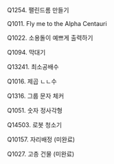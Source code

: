 Q1254. 팰린드롬 만들기

Q1011. Fly me to the Alpha Centauri 

Q1022. 소용돌이 예쁘게 출력하기

Q1094. 막대기

Q13241. 최소공배수

Q1016. 제곱 ㄴㄴ수

Q1316. 그룹 문자 체커

Q1051. 숫자 정사각형

Q14503. 로봇 청소기

Q10157. 자리배정 (미완료)

Q1027. 고층 건물 (미완료)
